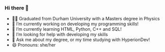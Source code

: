 ### Hi there 👋




- :woman_student: Graduated from Durham University with a Masters degree in Physics
- 🔭 I’m currently working on developing my programming skills!
- 🌱 I’m currently learning HTML, Python, C++ and SQL!
- 🤔 I’m looking for help with developing my skills
- 💬 Ask me about my degree, or my time studying with HyperionDev!
- 😄 Pronouns: she/her

<!--
Here are some ideas to get you started:
**Sophie31809/Sophie31809** is a ✨ _special_ ✨ repository because its `README.md` (this file) appears on your GitHub profile.**
-->
